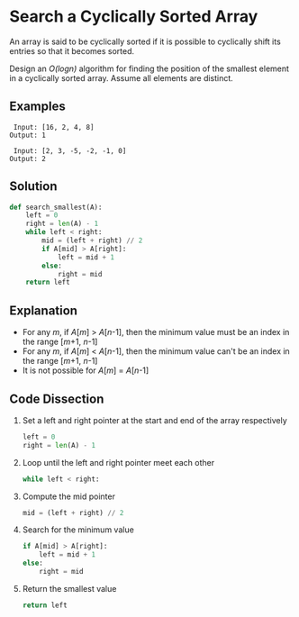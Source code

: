 # Search a Cyclically Sorted Array
An array is said to be cyclically sorted if it is possible to cyclically shift its entries so that it becomes sorted.

Design an _O(logn)_ algorithm for finding the position of the smallest element in a cyclically sorted array. Assume all elements are distinct.

## Examples
```
 Input: [16, 2, 4, 8]
Output: 1

 Input: [2, 3, -5, -2, -1, 0]
Output: 2
```

## Solution
```python
def search_smallest(A):
    left = 0
    right = len(A) - 1
    while left < right:
        mid = (left + right) // 2
        if A[mid] > A[right]:
            left = mid + 1
        else:
            right = mid
    return left
```

## Explanation
* For any _m_, if _A_[_m_] > _A_[_n_-1], then the minimum value must be an index in the range [_m_+1, _n_-1]
* For any _m_, if _A_[_m_] < _A_[_n_-1], then the minimum value can't be an index in the range [_m_+1, _n_-1]
* It is not possible for _A_[_m_] = _A_[_n_-1]

## Code Dissection
1. Set a left and right pointer at the start and end of the array respectively
    ```python
    left = 0
    right = len(A) - 1
    ```
2. Loop until the left and right pointer meet each other
    ```python
    while left < right:
    ```
3. Compute the mid pointer
    ```python
    mid = (left + right) // 2
    ```
4. Search for the minimum value
    ```python
    if A[mid] > A[right]:
        left = mid + 1
    else:
        right = mid
    ```
5. Return the smallest value
    ```python
    return left
    ```